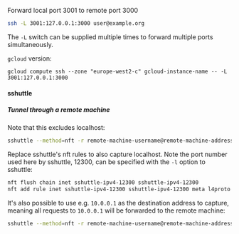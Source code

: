 Forward local port 3001 to remote port 3000
```sh
ssh -L 3001:127.0.0.1:3000 user@example.org
```
The `-L` switch can be supplied multiple times to forward multiple ports simultaneously.

`gcloud` version:
```
gcloud compute ssh --zone "europe-west2-c" gcloud-instance-name -- -L 3001:127.0.0.1:3000
```

#### sshuttle

##### Tunnel through a remote machine
Note that this excludes localhost:
```sh
sshuttle --method=nft -r remote-machine-username@remote-machine-address -e 'gcloud compute ssh --zone "europe-west2-c" --project="my-project"' 0/0
```
Replace sshuttle's nft rules to also capture localhost. Note the port number used here by sshuttle,
12300, can be specified with the `-l` option to sshuttle:
```sh
nft flush chain inet sshuttle-ipv4-12300 sshuttle-ipv4-12300
nft add rule inet sshuttle-ipv4-12300 sshuttle-ipv4-12300 meta l4proto tcp ip daddr 0.0.0.0/0 redirect to :12300
```
It's also possible to use e.g. `10.0.0.1` as the destination address to capture, meaning all
requests to `10.0.0.1` will be forwarded to the remote machine:
```sh
sshuttle --method=nft -r remote-machine-username@remote-machine-address -e 'gcloud compute ssh --zone "europe-west2-c" --project="my-project"' 10.0.0.1
```
